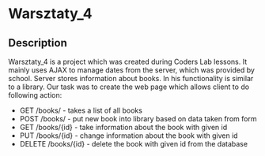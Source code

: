 # Warsztaty_4

## Description
Warsztaty_4 is a project which was created during Coders Lab lessons. 
It mainly uses AJAX to manage dates from the server, which was provided by school. 
Server stores information about books. In his functionality is similar to a library. 
Our task was to create the web page which allows client to do following action:
 * GET /books/ - takes a list of all books
 * POST /books/ - put new book into library based on data taken from form
 * GET /books/{id} - take information about the book with given id
 * PUT /books/{id} - change information about the book with given id
 * DELETE /books/{id} - delete the book with given id from the database
